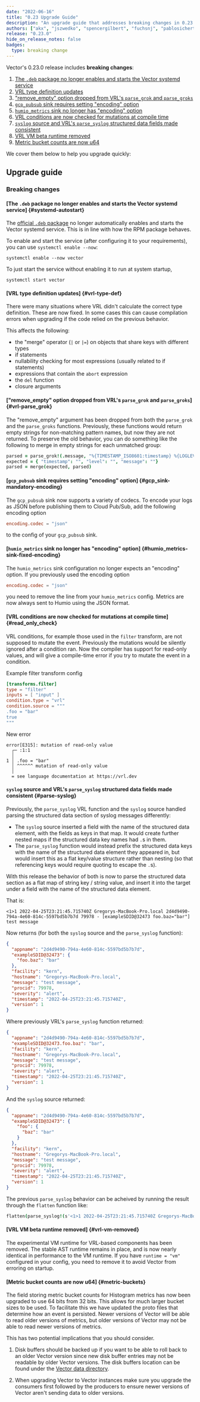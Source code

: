 ```yaml
---
date: "2022-06-16"
title: "0.23 Upgrade Guide"
description: "An upgrade guide that addresses breaking changes in 0.23.0"
authors: ["akx", "jszwedko", "spencergilbert", "fuchsnj", "pablosichert"]
release: "0.23.0"
hide_on_release_notes: false
badges:
  type: breaking change
---
```


Vector's 0.23.0 release includes **breaking changes**:

1. [The `.deb` package no longer enables and starts the Vector systemd service](#systemd-autostart)
2. [VRL type definition updates](#vrl-type-def)
3. ["remove_empty" option dropped from VRL's `parse_grok` and `parse_groks`](#vrl-parse_grok)
4. [`gcp_pubsub` sink requires setting "encoding" option](#gcp_sink-mandatory-encoding)
5. [`humio_metrics` sink no longer has "encoding" option](#humio_metrics-sink-fixed-encoding)
6. [VRL conditions are now checked for mutations at compile time](#read_only_check)
7. [`syslog` source and VRL's `parse_syslog` structured data fields made consistent](#parse-syslog)
8. [VRL VM beta runtime removed](#vrl-vm-removed)
9. [Metric bucket counts are now u64](#metric-buckets)

We cover them below to help you upgrade quickly:

## Upgrade guide

### Breaking changes

#### [The `.deb` package no longer enables and starts the Vector systemd service] {#systemd-autostart}

The [official `.deb` package](https://vector.dev/download/)
no longer automatically enables and starts the Vector systemd service.
This is in line with how the RPM package behaves.

To enable and start the service (after configuring it to your requirements),
you can use `systemctl enable --now`:

```shell
systemctl enable --now vector
```

To just start the service without enabling it to run at system startup,

```shell
systemctl start vector
```

#### [VRL type definition updates] {#vrl-type-def}

There were many situations where VRL didn't calculate the correct type
definition. These are now fixed. In some cases this can cause compilation
errors when upgrading if the code relied on the previous behavior.

This affects the following:

- the "merge" operator (`|` or `|=`) on objects that share keys with different types
- if statements
- nullability checking for most expressions (usually related to if statements)
- expressions that contain the `abort` expression
- the `del` function
- closure arguments

#### ["remove_empty" option dropped from VRL's `parse_grok` and `parse_groks`] {#vrl-parse_grok}

The "remove_empty" argument has been dropped from both the `parse_grok` and the
`parse_groks` functions. Previously, these functions would return empty strings
for non-matching pattern names, but now they are not returned. To preserve the
old behavior, you can do something like the following to merge in empty strings
for each unmatched group:

```coffee
parsed = parse_grok!(.message, "%{TIMESTAMP_ISO8601:timestamp} %{LOGLEVEL:level} %{GREEDYDATA:message}")
expected = { "timestamp": "", "level": "", "message": ""}
parsed = merge(expected, parsed)
```

#### [`gcp_pubsub` sink requires setting "encoding" option] {#gcp_sink-mandatory-encoding}

The `gcp_pubsub` sink now supports a variety of codecs. To encode your logs as JSON before
publishing them to Cloud Pub/Sub, add the following encoding option

```toml
encoding.codec = "json"
```

to the config of your `gcp_pubsub` sink.

#### [`humio_metrics` sink no longer has "encoding" option] {#humio_metrics-sink-fixed-encoding}

The `humio_metrics` sink configuration no longer expects an "encoding" option.
If you previously used the encoding option

```toml
encoding.codec = "json"
```

you need to remove the line from your `humio_metrics` config. Metrics are now
always sent to Humio using the JSON format.

#### [VRL conditions are now checked for mutations at compile time] {#read_only_check}

VRL conditions, for example those used in the `filter` transform, are not supposed to mutate the event. Previously
the mutations would be silently ignored after a condition ran. Now the compiler has support for read-only values, and
will give a compile-time error if you try to mutate the event in a condition.

Example filter transform config

```toml
[transforms.filter]
type = "filter"
inputs = [ "input" ]
condition.type = "vrl"
condition.source = """
.foo = "bar"
true
"""
```

New error

```text
error[E315]: mutation of read-only value
  ┌─ :1:1
  │
1 │ .foo = "bar"
  │ ^^^^^^ mutation of read-only value
  │
  = see language documentation at https://vrl.dev
```

#### `syslog` source and VRL's `parse_syslog` structured data fields made consistent {#parse-syslog}

Previously, the `parse_syslog` VRL function and the `syslog` source handled parsing the structured
data section of syslog messages differently:

- The `syslog` source inserted a field with the name of the structured data element, with the
  fields as keys in that map. It would create further nested maps if the structured data key names
  had `.`s in them.
- The `parse_syslog` function would instead prefix the structured data keys with the name of the
  structured data element they appeared in, but would insert this as a flat key/value structure
  rather than nesting (so that referencing keys would require quoting to escape the `.`s).

With this release the behavior of both is now to parse the structured data section as a flat map
of string key / string value, and insert it into the target under a field with the name of the
structured data element.

That is:

```text
<1>1 2022-04-25T23:21:45.715740Z Gregorys-MacBook-Pro.local 2d4d9490-794a-4e60-814c-5597bd5b7b7d 79978 - [exampleSDID@32473 foo.baz="bar"] test message
```

Now returns (for both the `syslog` source and the `parse_syslog` function):

```json
{
  "appname": "2d4d9490-794a-4e60-814c-5597bd5b7b7d",
  "exampleSDID@32473": {
    "foo.baz": "bar"
  },
  "facility": "kern",
  "hostname": "Gregorys-MacBook-Pro.local",
  "message": "test message",
  "procid": 79978,
  "severity": "alert",
  "timestamp": "2022-04-25T23:21:45.715740Z",
  "version": 1
}
```

Where previously VRL's `parse_syslog` function returned:

```json
{
  "appname": "2d4d9490-794a-4e60-814c-5597bd5b7b7d",
  "exampleSDID@32473.foo.baz": "bar",
  "facility": "kern",
  "hostname": "Gregorys-MacBook-Pro.local",
  "message": "test message",
  "procid": 79978,
  "severity": "alert",
  "timestamp": "2022-04-25T23:21:45.715740Z",
  "version": 1
}
```

And the `syslog` source returned:

```json
{
  "appname": "2d4d9490-794a-4e60-814c-5597bd5b7b7d",
  "exampleSDID@32473": {
    "foo": {
      "baz": "bar"
    }
  },
  "facility": "kern",
  "hostname": "Gregorys-MacBook-Pro.local",
  "message": "test message",
  "procid": 79978,
  "severity": "alert",
  "timestamp": "2022-04-25T23:21:45.715740Z",
  "version": 1
}
```


The previous `parse_syslog` behavior can be acheived by running the result through the `flatten`
function like:

```coffeescript
flatten(parse_syslog!(s'<1>1 2022-04-25T23:21:45.715740Z Gregorys-MacBook-Pro.local 2d4d9490-794a-4e60-814c-5597bd5b7b7d 79978 - [exampleSDID@32473 foo.baz="bar"] test message'))
```

#### [VRL VM beta runtime removed] {#vrl-vm-removed}

The experimental VM runtime for VRL-based components has been removed. The
stable AST runtime remains in place, and is now nearly identical in performance
to the VM runtime. If you have `runtime = "vm"` configured in your config, you
need to remove it to avoid Vector from erroring on startup.

#### [Metric bucket counts are now u64] {#metric-buckets}

The field storing metric bucket counts for Histogram metrics has now been upgraded
to use 64 bits from 32 bits. This allows for much larger bucket sizes to be used. To
facilitate this we have updated the proto files that determine how an event is
persisted. Newer versions of Vector will be able to read older versions of metrics,
but older versions of Vector may not be able to read newer versions of metrics.

This has two potential implications that you should consider.

1. Disk buffers should be backed up if you want to be able to roll back to an older
   Vector version since new disk buffer entries may not be readable by older Vector
   versions. The disk buffers location can be found under the
   [Vector data directory](https://vector.dev/docs/reference/configuration/global-options/#data_dir).

2. When upgrading Vector to Vector instances make sure you upgrade the consumers first
   followed by the producers to ensure newer versions of Vector aren't sending data
   to older versions.
